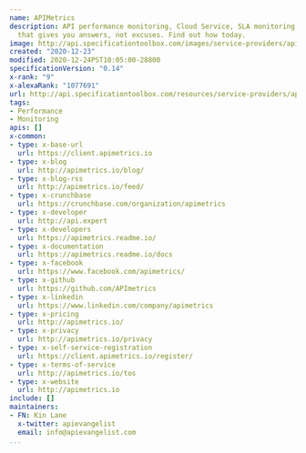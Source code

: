 ```yaml
---
name: APIMetrics
description: API performance monitoring, Cloud Service, SLA monitoring and analysis
  that gives you answers, not excuses. Find out how today.
image: http://api.specificationtoolbox.com/images/service-providers/apimetrics.jpg
created: "2020-12-23"
modified: 2020-12-24PST10:05:00-28800
specificationVersion: "0.14"
x-rank: "9"
x-alexaRank: "1077691"
url: http://api.specificationtoolbox.com/resources/service-providers/apimetrics/
tags:
- Performance
- Monitoring
apis: []
x-common:
- type: x-base-url
  url: https://client.apimetrics.io
- type: x-blog
  url: http://apimetrics.io/blog/
- type: x-blog-rss
  url: http://apimetrics.io/feed/
- type: x-crunchbase
  url: https://crunchbase.com/organization/apimetrics
- type: x-developer
  url: http://api.expert
- type: x-developers
  url: https://apimetrics.readme.io/
- type: x-documentation
  url: https://apimetrics.readme.io/docs
- type: x-facebook
  url: https://www.facebook.com/apimetrics/
- type: x-github
  url: https://github.com/APImetrics
- type: x-linkedin
  url: https://www.linkedin.com/company/apimetrics
- type: x-pricing
  url: http://apimetrics.io/
- type: x-privacy
  url: http://apimetrics.io/privacy
- type: x-self-service-registration
  url: https://client.apimetrics.io/register/
- type: x-terms-of-service
  url: http://apimetrics.io/tos
- type: x-website
  url: http://apimetrics.io
include: []
maintainers:
- FN: Kin Lane
  x-twitter: apievangelist
  email: info@apievangelist.com
...
```

